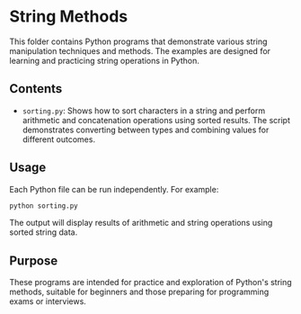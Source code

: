 # String Methods

This folder contains Python programs that demonstrate various string manipulation techniques and methods. The examples are designed for learning and practicing string operations in Python.

## Contents

- `sorting.py`: Shows how to sort characters in a string and perform arithmetic and concatenation operations using sorted results. The script demonstrates converting between types and combining values for different outcomes.

## Usage

Each Python file can be run independently. For example:

```bash
python sorting.py
```

The output will display results of arithmetic and string operations using sorted string data.

## Purpose

These programs are intended for practice and exploration of Python's string methods, suitable for beginners and those preparing for programming exams or interviews.
